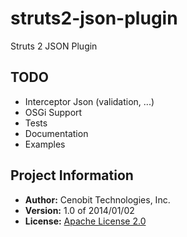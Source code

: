 struts2-json-plugin
===================

Struts 2 JSON Plugin


TODO
----

* Interceptor Json (validation, ...)
* OSGi Support
* Tests
* Documentation
* Examples


Project Information
-------------------

* __Author:__ Cenobit Technologies, Inc.
* __Version:__ 1.0 of 2014/01/02
* __License:__ [Apache License 2.0](http://www.apache.org/licenses/LICENSE-2.0.html "Apache License 2.0")
